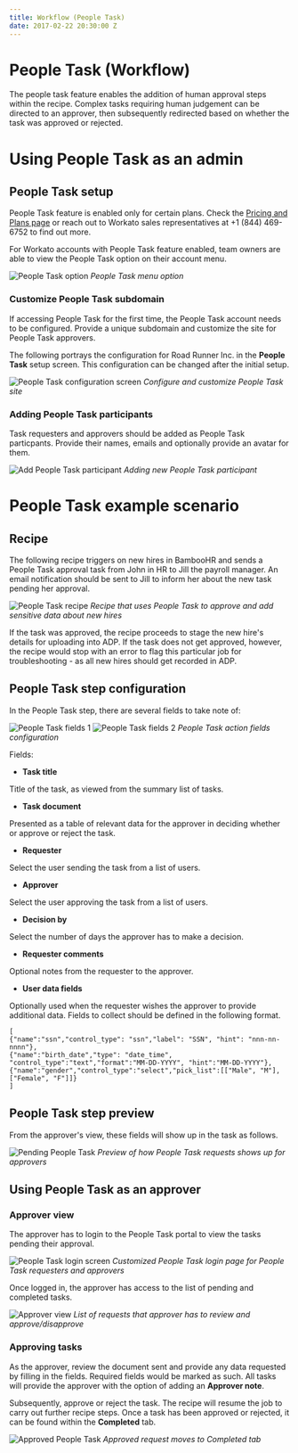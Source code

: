 ```yaml
---
title: Workflow (People Task)
date: 2017-02-22 20:30:00 Z
---
```


# People Task (Workflow)
The people task feature enables the addition of human approval steps within the recipe. Complex tasks requiring human judgement can be directed to an approver, then subsequently redirected based on whether the task was approved or rejected.

# Using People Task as an admin

## People Task setup
People Task feature is enabled only for certain plans. Check the [Pricing and Plans page](https://www.workato.com/pricing?audience=general) or reach out to Workato sales representatives at +1 (844) 469-6752 to find out more.

For Workato accounts with People Task feature enabled, team owners are able to view the People Task option on their account menu.

![People Task option](/assets/images/peopletask/peopletask_option.png)
*People Task menu option*

### Customize People Task subdomain

If accessing People Task for the first time, the People Task account needs to be configured. Provide a unique subdomain and customize the site for People Task approvers.

The following portrays the configuration for Road Runner Inc. in the **People Task** setup screen. This configuration can be changed after the initial setup.

![People Task configuration screen](/assets/images/peopletask/peopletask-config.gif)
*Configure and customize People Task site*

### Adding People Task participants
Task requesters and approvers should be added as People Task particpants. Provide their names, emails and optionally provide an avatar for them.


![Add People Task participant](/assets/images/peopletask/add-participant.gif)
*Adding new People Task participant*

# People Task example scenario

## Recipe
The following recipe triggers on new hires in BambooHR and sends a People Task approval task from John in HR to Jill the payroll manager. An email notification should be sent to Jill to inform her about the new task pending her approval.

![People Task recipe](/assets/images/peopletask/peopletask_bamboo_recipe.png)
*Recipe that uses People Task to approve and add sensitive data about new hires*

If the task was approved, the recipe proceeds to stage the new hire's details for uploading into ADP. If the task does not get approved, however, the recipe would stop with an error to flag this particular job for troubleshooting - as all new hires should get recorded in ADP.

## People Task step configuration
In the People Task step, there are several fields to take note of:

![People Task fields 1](/assets/images/peopletask/peopletask_fields1.png)
![People Task fields 2](/assets/images/peopletask/peopletask_fields2.png)
*People Task action fields configuration*

Fields:
- **Task title**

Title of the task, as viewed from the summary list of tasks.

- **Task document**

Presented as a table of relevant data for the approver in deciding whether or approve or reject the task.

- **Requester**

Select the user sending the task from a list of users.

- **Approver**

Select the user approving the task from a list of users.

- **Decision by**

Select the number of days the approver has to make a decision.

- **Requester comments**

Optional notes from the requester to the approver.

- **User data fields**

Optionally used when the requester wishes the approver to provide additional data. Fields to collect should be defined in the following format.

```
[
{"name":"ssn","control_type": "ssn","label": "SSN", "hint": "nnn-nn-nnnn"},
{"name":"birth_date","type": "date_time", "control_type":"text","format":"MM-DD-YYYY", "hint":"MM-DD-YYYY"},
{"name":"gender","control_type":"select","pick_list":[["Male", "M"],["Female", "F"]]}
]
```

## People Task step preview
From the approver's view, these fields will show up in the task as follows.

![Pending People Task](/assets/images/peopletask/pending-peopletask.png)
*Preview of how People Task requests shows up for approvers*

## Using People Task as an approver

### Approver view
The approver has to login to the People Task portal to view the tasks pending their approval.

![People Task login screen](/assets/images/peopletask/peopletask-login.png)
*Customized People Task login page for People Task requesters and approvers*

Once logged in, the approver has access to the list of pending and completed tasks.

![Approver view](/assets/images/peopletask/approver-view.png)
*List of requests that approver has to review and approve/disapprove*

### Approving tasks
As the approver, review the document sent and provide any data requested by filling in the fields. Required fields would be marked as such. All tasks will provide the approver with the option of adding an **Approver note**.

Subsequently, approve or reject the task. The recipe will resume the job to carry out further recipe steps. Once a task has been approved or rejected, it can be found within the **Completed** tab.

![Approved People Task](/assets/images/peopletask/approved-peopletask.png)
*Approved request moves to Completed tab*
